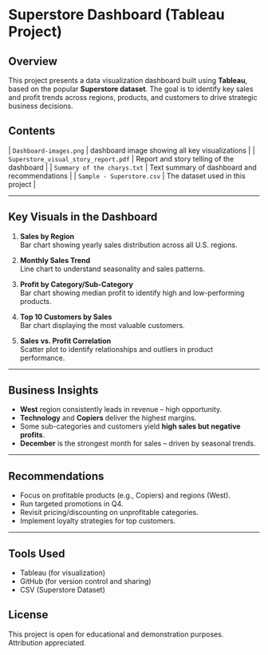 # Superstore Dashboard (Tableau Project)

##  Overview
This project presents a data visualization dashboard built using **Tableau**, based on the popular **Superstore dataset**. The goal is to identify key sales and profit trends across regions, products, and customers to drive strategic business decisions.

##  Contents


| `Dashboard-images.png` |  dashboard image showing all key visualizations |
| `Superstore_visual_story_report.pdf` | Report and story telling of the dashboard |
| `Summary of the charys.txt` | Text summary of dashboard and recommendations |
| `Sample - Superstore.csv` | The dataset used in this project |

---

## Key Visuals in the Dashboard

1. **Sales by Region**  
   Bar chart showing yearly sales distribution across all U.S. regions.

2. **Monthly Sales Trend**  
   Line chart to understand seasonality and sales patterns.

3. **Profit by Category/Sub-Category**  
   Bar chart showing median profit to identify high and low-performing products.

4. **Top 10 Customers by Sales**  
   Bar chart displaying the most valuable customers.

5. **Sales vs. Profit Correlation**  
   Scatter plot to identify relationships and outliers in product performance.

---

##  Business Insights

- **West** region consistently leads in revenue – high opportunity.
- **Technology** and **Copiers** deliver the highest margins.
- Some sub-categories and customers yield **high sales but negative profits**.
- **December** is the strongest month for sales – driven by seasonal trends.

---

## Recommendations

- Focus on profitable products (e.g., Copiers) and regions (West).
- Run targeted promotions in Q4.
- Revisit pricing/discounting on unprofitable categories.
- Implement loyalty strategies for top customers.

---

##  Tools Used

- Tableau (for visualization)
- GitHub (for version control and sharing)
- CSV (Superstore Dataset)



##  License

This project is open for educational and demonstration purposes. Attribution appreciated.
